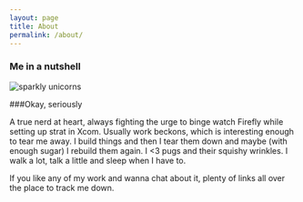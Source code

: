 ```yaml
---
layout: page
title: About
permalink: /about/
---
```


### Me in a nutshell

![sparkly unicorns](http://image.blingee.com/images17/content/output/000/000/000/662/586848171_1092620.gif?4)

###Okay, seriously

A true nerd at heart, always fighting the urge to binge watch Firefly while setting up strat in Xcom. Usually work beckons, which is interesting enough to tear me away. I build things and then I tear them down and maybe (with enough sugar) I rebuild them again. I <3 pugs and their squishy wrinkles. I walk a lot, talk a little and sleep when I have to.

If you like any of my work and wanna chat about it, plenty of links all over the place to track me down.
